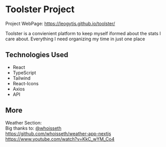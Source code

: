 # Toolster Project 

Project WebPage: https://leogytis.github.io/toolster/ <br>

Toolster is a convienient platform to keep myself iformed about the stats I care about.
Everything I need organizing my time in just one place
		
## Technologies Used

- React 
- TypeScript 
- Tailwind
- React-Icons 
- Axios
- API


## More
Weather Section: <br>
Big thanks to: [@whoisseth](https://github.com/whoisseth) <br>
https://github.com/whoisseth/weather-app-nextjs <br>
https://www.youtube.com/watch?v=KkC_wYM_Co4 <br>
